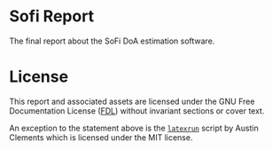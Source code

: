 Sofi Report
===========

The final report about the SoFi
DoA estimation software.

License
=======

This report and associated assets are licensed under the
GNU Free Documentation License ([FDL][www_gnu_fdl])
without invariant sections or cover text.

An exception to the statement above is the
[`latexrun`][www_latexrun] script by Austin Clements
which is licensed under the MIT license.

[www_gnu_fdl]: http://www.gnu.org/licenses/fdl.html
[www_latexrun]: https://github.com/aclements/latexrun
